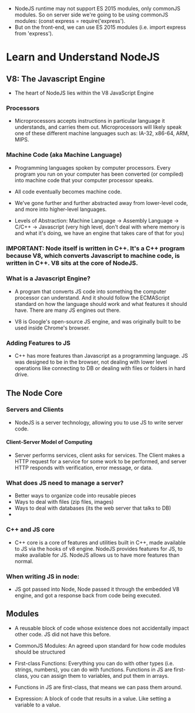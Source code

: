 * NodeJS runtime may not support ES 2015 modules, only commonJS modules. So on server side we're going to be using commonJS modules: (const express = require('express').
* But on the front-end, we can use ES 2015 modules (i.e. import express from 'express'). 

# Learn and Understand NodeJS

## V8: The Javascript Engine
* The heart of NodeJS lies within the V8 JavaScript Engine

### Processors
* Microprocessors accepts instructions in particular language it understands, and carries them out. Microprocessors will likely speak one of these different machine languages such as: IA-32, x86-64, ARM, MIPS.

### Machine Code (aka Machine Language)
* Programming languages spoken by computer processors. Every program you run on your computer has been converted (or compiled) into machine code that your computer processor speaks.

* All code eventually becomes machine code.

* We've gone further and further abstracted away from lower-level code, and more into higher-level languages.

* Levels of Abstraction: Machine Language -> Assembly Language -> C/C++ -> Javascript (very high level, don't deal with where memory is and what it's doing, we have an engine that takes care of that for you)

### IMPORTANT: Node itself is written in C++. It's a C++ program because V8, which converts Javascript to machine code, is written in C++. V8 sits at the core of NodeJS.


### What is a Javascript Engine?
* A program that converts JS code into something the computer processor can understand. And it should follow the ECMAScript standard on how the language should work and what features it should have. There are many JS engines out there.

* V8 is Google's open-source JS engine, and was originally built to be used inside Chrome's browser.

### Adding Features to JS
* C++ has more features than Javascript as a programming language. JS was designed to be in the browser, not dealing with lower level operations like connecting to DB or dealing with files or folders in hard drive.


## The Node Core
### Servers and Clients
* NodeJS is a server technology, allowing you to use JS to write server code.

#### Client-Server Model of Computing
* Server performs services, client asks for services. The Client makes a HTTP request for a service for some work to be performed, and server HTTP responds with verification, error message, or data.

### What does JS need to manage a server?
* Better ways to organize code into reusable pieces
* Ways to deal with files (zip files, images)
* Ways to deal with databases (its the web server that talks to DB)
*

### C++ and JS core
* C++ core is a core of features and utilities built in C++, made available to JS via the hooks of v8 engine. NodeJS provides features for JS, to make available for JS. NodeJS allows us to have more features than normal.

### When writing JS in node:
* JS got passed into Node, Node passed it through the embedded V8 engine, and got a response back from code being executed.


## Modules
* A reusable block of code whose existence does not accidentally impact other code. JS did not have this before.  

* CommonJS Modules: An agreed upon standard for how code modules should be structured

* First-class Functions: Everything you can do with other types (i.e. strings, numbers), you can do with functions. Functions in JS are first-class, you can assign them to variables, and put them in arrays.
* Functions in JS are first-class, that means we can pass them around.

* Expression: A block of code that results in a value. Like setting a variable to a value.
